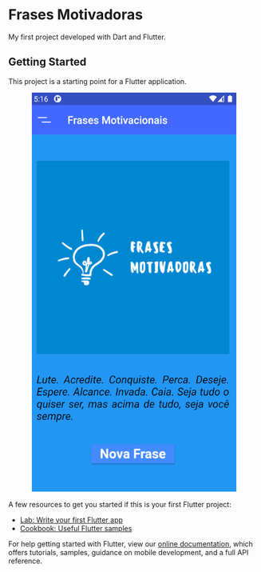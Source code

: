 # Frases Motivadoras

My first project developed with Dart and Flutter.

## Getting Started

This project is a starting point for a Flutter application.

<p align="center">
  <img width="410" height"798" src="toreadme.png">
</p>


A few resources to get you started if this is your first Flutter project:

- [Lab: Write your first Flutter app](https://flutter.dev/docs/get-started/codelab)
- [Cookbook: Useful Flutter samples](https://flutter.dev/docs/cookbook)

For help getting started with Flutter, view our
[online documentation](https://flutter.dev/docs), which offers tutorials,
samples, guidance on mobile development, and a full API reference.
